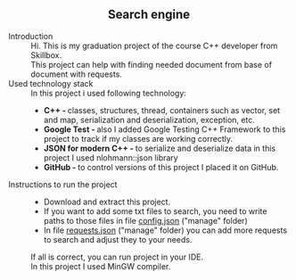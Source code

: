 <h2 align="center"> Search engine </h2>
<body>
<dl>
<dt>Introduction</dt>
<dd>
Hi. This is my graduation project of the course C++ developer from Skillbox. <br>
This project can help with finding needed document from base of document with requests. <br>
</dd>
<dt>Used technology stack</dt>
<dd>
In this project i used following technology: <br>
<ul>
<li><b>C++ - </b> classes, structures, thread, containers such as vector, set and map, 
serialization and deserialization, exception, etc.</li>
<li><b>Google Test - </b> also I added Google Testing C++ Framework to this project 
to track if my classes are working correctly. </li>
<li><b>JSON for modern C++ - </b> to serialize and deserialize data in this project 
I used nlohmann::json library</li>
<li><b>GitHub - </b> to control versions of this project I placed it on GitHub.</li>
</ul>
</dd>
<dt>Instructions to run the project</dt>
<dd>
<ul>
<li>Download and extract this project. </li>
<li>If you want to add some txt files to search, you need to write paths to those files in file 
<a href="manage/config.json">config.json</a> ("manage" folder) </li>
<li>In file <a href="manage/requests.json">requests.json</a> ("manage" folder) you can add more requests
to search and adjust they to your needs. </li>
</ul>

If all is correct, you can run project in your IDE. <br>
In this project I used MinGW compiler.
</dd>

</dl>
</body>